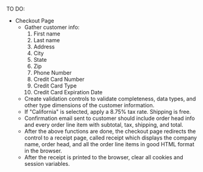 TO DO:
- Checkout Page
  - Gather customer info:
    1. First name
    2. Last name
    3. Address
    4. City
    5. State
    6. Zip
    7. Phone Number
    8. Credit Card Number
    9. Credit Card Type
    10. Credit Card Expiration Date
  - Create validation controls to validate completeness, data types, and other type dimensions of the customer information.
  - If "California" is selected, apply a 8.75% tax rate. Shipping is free.
  - Confirmation email sent to customer should include order head info and every order line item with subtotal, tax, shipping, and total.
  - After the above functions are done, the checkout page redirects the control to a receipt page, called receipt which displays the company name, order head, and all the order line items in good HTML format in the browser.
  - After the receipt is printed to the browser, clear all cookies and session variables.
